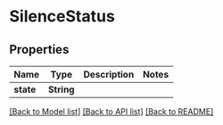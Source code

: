 # SilenceStatus

## Properties

Name | Type | Description | Notes
------------ | ------------- | ------------- | -------------
**state** | **String** |  | 

[[Back to Model list]](../README.md#documentation-for-models) [[Back to API list]](../README.md#documentation-for-api-endpoints) [[Back to README]](../README.md)


